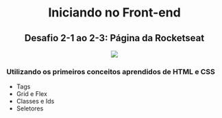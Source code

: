 <h1 align="center">Iniciando no Front-end</h1>

<h2 align="center">Desafio 2-1 ao 2-3: Página da Rocketseat</h2>

<p align="center">
  <img src="https://user-images.githubusercontent.com/48728541/84934357-955dba80-b0ad-11ea-8364-0261c09d7aff.png" />
</p>

### Utilizando os primeiros conceitos aprendidos de HTML e CSS 

- Tags
- Grid e Flex
- Classes e Ids
- Seletores

